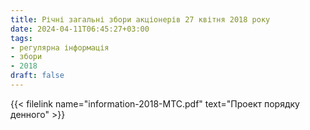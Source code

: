 ```yaml
---
title: Річні загальні збори акціонерів 27 квітня 2018 року
date: 2024-04-11T06:45:27+03:00
tags:
- регулярна інформація
- збори
- 2018
draft: false
---
```


{{< filelink name="information-2018-MTC.pdf" text="Проект порядку денного" >}}
